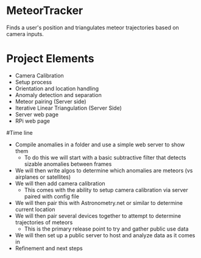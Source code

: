 # MeteorTracker
Finds a user's position and triangulates meteor trajectories based on camera inputs.

# Project Elements
- Camera Calibration
- Setup process
- Orientation and location handling
- Anomaly detection and separation
- Meteor pairing (Server side)
- Iterative Linear Triangulation (Server Side)
- Server web page
- RPi web page

#Time line
- Compile anomalies in a folder and use a simple web server to show them
	- To do this we will start with a basic subtractive filter that detects sizable anomalies between frames
- We will then write algos to determine which anomalies are meteors (vs airplanes or satellites)
- We will then add camera calibration
	- This comes with the ability to setup camera calibration via server paired with config file
- We will then pair this with Astronometry.net or similar to determine current location 
- We will then pair several devices together to attempt to determine trajectories of meteors
	- This is the primary release point to try and gather public use data
- We will then set up a public server to host and analyze data as it comes in
- Refinement and next steps
